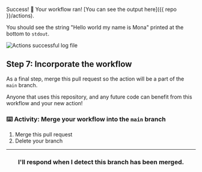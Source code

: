 Success! :tada: Your workflow ran! [You can see the output here]({{ repo }}/actions).

You should see the string "Hello world my name is Mona" printed at the bottom to `stdout`.

![Actions successful log file](https://user-images.githubusercontent.com/16547949/62388562-9fc1a500-b52b-11e9-8d7e-4f4d32450fd5.png)

## Step 7: Incorporate the workflow

As a final step, merge this pull request so the action will be a part of the `main` branch.

Anyone that uses this repository, and any future code can benefit from this workflow and your new action!

### :keyboard: Activity: Merge your workflow into the `main` branch

1. Merge this pull request
1. Delete your branch

<hr>
<h3 align="center">I'll respond when I detect this branch has been merged.</h3>
